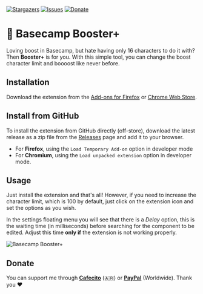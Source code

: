[![Stargazers][stars-shield]][stars-url]
[![Issues][issues-shield]][issues-url]
[![Donate][donate-shield]][donate-url]

# 🚀 Basecamp Booster+
Loving boost in Basecamp, but hate having only 16 characters to do it with? Then **Booster+** is for you.
With this simple tool, you can change the boost character limit and boooost like never before.

## Installation
Download the extension from the [Add-ons for Firefox](#todo) or [Chrome Web Store](#todo).

## Install from GitHub
To install the extension from GitHub directly (off-store), download the latest release as a zip file from the [Releases](https://github.com/alefranzoni/basecamp-booster-plus/releases) page and add it to your browser.
- For **Firefox**, using the `Load Temporary Add-on` option in developer mode
- For **Chromium**, using the `Load unpacked extension` option in developer mode.

## Usage
Just install the extension and that's all! However, if you need to increase the character limit, which is 100 by default, just click on the extension icon and set the options as you wish.

In the settings floating menu you will see that there is a *Delay* option, this is the waiting time (in milliseconds) before searching for the component to be edited. Adjust this time **only if** the extension is not working properly.

![Basecamp Booster+](https://github.com/alefranzoni/basecamp-booster-plus/assets/12649187/24b37d71-747f-4caa-ad17-984b7ada858c)

## Donate
You can support me through [**Cafecito**](https://cafecito.app/alefranzoni) (🇦🇷) or [**PayPal**](https://www.paypal.com/donate/?hosted_button_id=9LR86UDHEKM3Q) (Worldwide). Thank you ❤️

[stars-shield]: https://img.shields.io/github/stars/alefranzoni/basecamp-booster-plus
[stars-url]: https://github.com/alefranzoni/basecamp-booster-plus/stargazers
[issues-shield]: https://img.shields.io/github/issues/alefranzoni/basecamp-booster-plus
[issues-url]: https://github.com/alefranzoni/basecamp-booster-plus/issues
[donate-shield]: https://img.shields.io/badge/$-donate-ff69b4.svg?maxAge=2592000&amp;style=flat
[donate-url]: https://github.com/alefranzoni/basecamp-booster-plus#donate
